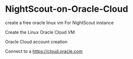 # NightScout-on-Oracle-Cloud
create a free oracle linux vm For NightScout instance

Create the Linux Oracle Cloud VM

Oracle Cloud account creation

Connect to a https://cloud.oracle.com
